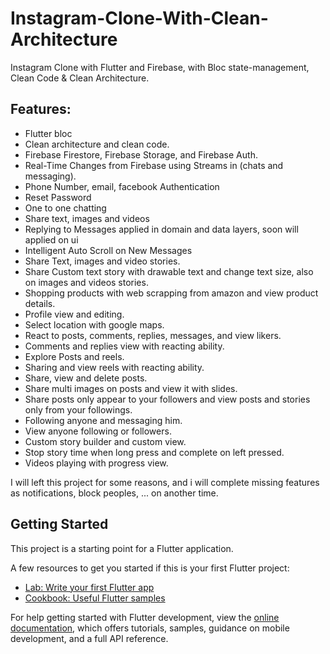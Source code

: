 # Instagram-Clone-With-Clean-Architecture
 Instagram Clone with Flutter and Firebase, with Bloc state-management, Clean Code & Clean Architecture.

## Features:
- Flutter bloc
- Clean architecture and clean code.
- Firebase Firestore, Firebase Storage, and Firebase Auth.
- Real-Time Changes from Firebase using Streams in (chats and messaging).
- Phone Number, email, facebook Authentication
- Reset Password
- One to one chatting
- Share text, images and videos
- Replying to Messages applied in domain and data layers, soon will applied on ui
- Intelligent Auto Scroll on New Messages
- Share Text, images and video stories.
- Share Custom text story with drawable text and change text size, also on images and videos stories.
- Shopping products with web scrapping from amazon and view product details.
- Profile view and editing.
- Select location with google maps.
- React to posts, comments, replies, messages, and view likers.
- Comments and replies view with reacting ability.
- Explore Posts and reels.
- Sharing and view reels with reacting ability.
- Share, view and delete posts.
- Share multi images on posts and view it with slides.
- Share posts only appear to your followers and view posts and stories only from your followings.
- Following anyone and messaging him.
- View anyone following or followers.
- Custom story builder and custom view.
- Stop story time when long press and complete on left pressed.
- Videos playing with progress view.

I will left this project for some reasons, and i will complete missing features as notifications, block peoples, ... on another time.

## Getting Started

This project is a starting point for a Flutter application.

A few resources to get you started if this is your first Flutter project:

- [Lab: Write your first Flutter app](https://docs.flutter.dev/get-started/codelab)
- [Cookbook: Useful Flutter samples](https://docs.flutter.dev/cookbook)

For help getting started with Flutter development, view the
[online documentation](https://docs.flutter.dev/), which offers tutorials,
samples, guidance on mobile development, and a full API reference.

